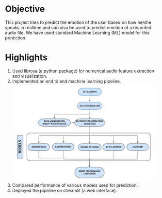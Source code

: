 # Objective
This project tries to predict the emotion of the user based on how he/she speaks in realtime and can also be used to predict emotion of a recorded audio file.
We have used standard Machine Learning (ML) model for this prediction.

# Highlights
1) Used librosa (a python package) for numerical audio feature extraction and visualization. 
3) Implemented an end to end machine learning pipeline.
![](Flowchart.png)
5) Compared performance of various models used for prediction.
6) Deployed the pipeline on streamlit (a web interface).
